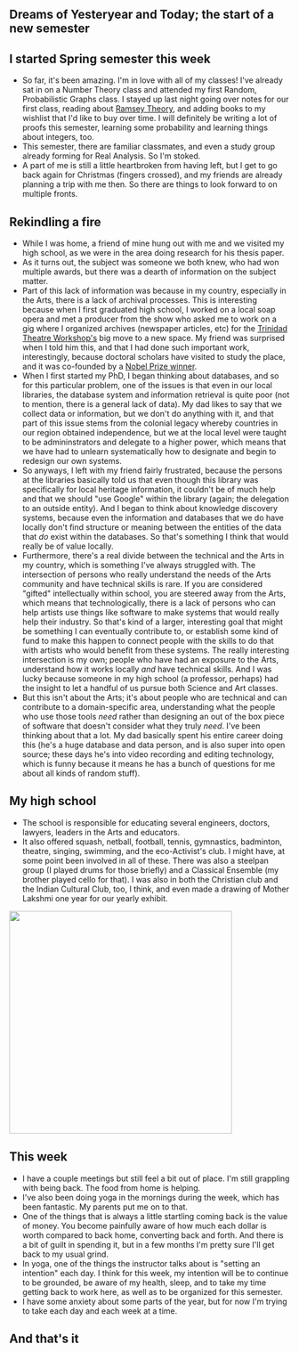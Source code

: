 ## Dreams of Yesteryear and Today; the start of a new semester

## I started Spring semester this week
- So far, it's been amazing. I'm in love with all of my classes! I've already sat in on a Number Theory class and attended my first 
Random, Probabilistic Graphs class. I stayed up last night going over notes for our first class, reading about [Ramsey Theory](https://en.wikipedia.org/wiki/Ramsey_theory), and adding books
to my wishlist that I'd like to buy over time. I will definitely be writing a lot of proofs this semester, learning some probability and learning things
about integers, too.
- This semester, there are familiar classmates, and even a study group already forming for Real Analysis. So I'm stoked. 
- A part of me is still a little heartbroken from having left, but I get to go back again for Christmas (fingers crossed), and my friends are already
planning a trip with me then. So there are things to look forward to on multiple fronts.


## Rekindling a fire
- While I was home, a friend of mine hung out with me and we visited my high school, as we were in the area doing research for his thesis paper.
- As it turns out, the subject was someone we both knew, who had won multiple awards, but there was a dearth of information on the subject matter.
- Part of this lack of information was because in my country, especially in the Arts, there is a lack of archival processes. This is interesting because
when I first graduated high school, I worked on a local soap opera and met a producer from the show who asked me to work on a gig where I organized archives
(newspaper articles, etc) for the [Trinidad Theatre Workshop's](https://en.wikipedia.org/wiki/Trinidad_Theatre_Workshop) big move to a new space. My friend was surprised when I told him this, and that I had done such important work, interestingly, because doctoral scholars have visited to study the place, and 
it was co-founded by a [Nobel Prize winner](https://en.wikipedia.org/wiki/Derek_Walcott).
- When I first started my PhD, I began thinking about databases, and so for this particular problem, one of the issues is that even in our local libraries,
the database system and information retrieval is quite poor (not to mention, there is a general lack of data). My dad likes to say that we collect data 
or information, but we don't do anything with it, and that part of this issue stems from the colonial legacy whereby countries in our region obtained 
independence, but we at the local level were taught to be admininstrators and delegate to a higher power, which means that we have had to unlearn systematically
how to designate and begin to redesign our own systems.
- So anyways, I left with my friend fairly frustrated, because the persons at the libraries basically told us that even though this library was specifically
for local heritage information, it couldn't be of much help and that we should "use Google" within the library (again; the delegation to an outside entity).
And I began to think about knowledge discovery systems, because even the information and databases that we do have locally don't find structure or meaning
between the entities of the data that *do* exist within the databases. So that's something I think that would really be of value locally.
- Furthermore, there's a real divide between the technical and the Arts in my country, which is something I've always struggled with. The intersection of 
persons who really understand the needs of the Arts community and have technical skills is rare. If you are considered "gifted" intellectually within
school, you are steered away from the Arts, which means that technologically, there is a lack of persons who can help artists use things like software
to make systems that would really help their industry. So that's kind of a larger, interesting goal that might be something I can eventually contribute to,
or establish some kind of fund to make this happen to connect people with the skills to do that with artists who would benefit from these systems.
The really interesting intersection is my own; people who have had an exposure to the Arts, understand how it works locally *and* have technical skills.
And I was lucky because someone in my high school (a professor, perhaps) had the insight to let a handful of us pursue both Science and Art classes.
- But this isn't about the Arts; it's about people who are technical and can contribute to a domain-specific area, understanding what the people who use
those tools *need* rather than designing an out of the box piece of software that doesn't consider what they truly *need*. I've been thinking about that
a lot. My dad basically spent his entire career doing this (he's a huge database and data person, and is also super into open source; these days he's into
video recording and editing technology, which is funny because it means he has a bunch of questions for me about all kinds of random stuff).

## My high school
- The school is responsible for educating several engineers, doctors, lawyers, leaders in the Arts and educators.
- It also offered squash, netball, football, tennis, gymnastics, badminton, theatre, singing, swimming, and the eco-Activist's club. I might have, at some point
been involved in all of these. There was also a steelpan group (I played drums for those briefly) and a Classical Ensemble (my brother played cello for that). I was also in both the Christian club and the Indian Cultural Club, too, I think, and even made a drawing of Mother Lakshmi
one year for our yearly exhibit.

<img src="/images/christmas22small/naps2022.png" width="400">

## This week
- I have a couple meetings but still feel a bit out of place. I'm still grappling with being back. The food from home is helping.
- I've also been doing yoga in the mornings during the week, which has been fantastic. My parents put me on to that.
- One of the things that is always a little startling coming back is the value of money. You become painfully aware of how much each dollar is worth
compared to back home, converting back and forth. And there is a bit of guilt in spending it, but in a few months I'm pretty sure I'll get back to
my usual grind.
- In yoga, one of the things the instructor talks about is "setting an intention" each day. I think for this week, my intention will be to continue
to be grounded, be aware of my health, sleep, and to take my time getting back to work here, as well as to be organized for this semester. 
- I have some anxiety about some parts of the year, but for now I'm trying to take each day and each week at a time.


## And that's it
